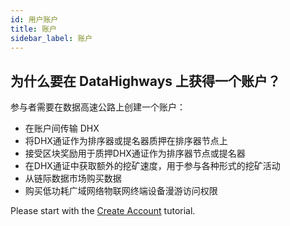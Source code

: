 ```yaml
---
id: 用户账户
title: 账户
sidebar_label: 账户
---
```


## 为什么要在 DataHighways 上获得一个账户？

参与者需要在数据高速公路上创建一个账户：

* 在账户间传输 DHX
* 将DHX通证作为排序器或提名器质押在排序器节点上
* 接受区块奖励用于质押DHX通证作为排序器节点或提名器
* 在DHX通证中获取额外的挖矿速度，用于参与各种形式的挖矿活动
* 从链际数据市场购买数据
* 购买低功耗广域网络物联网终端设备漫游访问权限

Please start with the <a href="../tutorials/tutorials-accounts-create-account.md" class="pretty-link pretty-link-colored">Create Account</a> tutorial.



